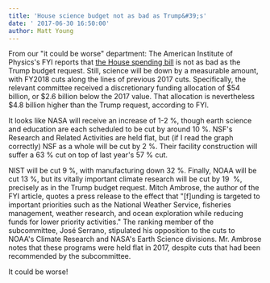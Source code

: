 ```yaml
---
title: 'House science budget not as bad as Trump&#39;s'
date: ' 2017-06-30 16:50:00'
author: Matt Young
---
```


From our "it could be worse" department: The American Institute of Physics's FYI reports that <a href="https://www.aip.org/fyi/2017/house-science-spending-bill-resembles-last-year’s-rebuffing-many-trump-cuts">the House spending bill</a> is not as bad as the Trump budget request. Still, science will be down by a measurable amount, with FY2018 cuts along the lines of previous 2017 cuts. Specifically, the relevant committee received a discretionary funding allocation of $54 billion, or $2.6 billion below the 2017 value. That allocation is nevertheless $4.8 billion higher than the Trump request, according to FYI.

It looks like NASA will receive an increase of 1-2&nbsp;%, though earth science and education are each scheduled to be cut by around 10&nbsp;%. NSF's Research and Related Activities are held flat, but (if I read the graph correctly) NSF as a whole will be cut by 2&nbsp;%. Their facility construction will suffer a 63&nbsp;% cut on top of last year's 57&nbsp;% cut.

NIST will be cut 9&nbsp;%, with manufacturing down 32&nbsp;%. Finally, NOAA will be cut 13&nbsp;%, but its vitally important climate research will be cut by 19 &nbsp;%, precisely as in the Trump budget request. Mitch Ambrose, the author of the FYI article, quotes a press release to the effect that "[f]unding is targeted to important priorities such as the National Weather Service, fisheries management, weather research, and ocean exploration while reducing funds for lower priority activities." The ranking member of the subcommittee, José Serrano, stipulated his opposition to the cuts to NOAA's Climate Research and NASA's Earth Science divisions. Mr. Ambrose notes that these programs were held flat in 2017, despite cuts that had been recommended by the subcommittee.

It could be worse!
